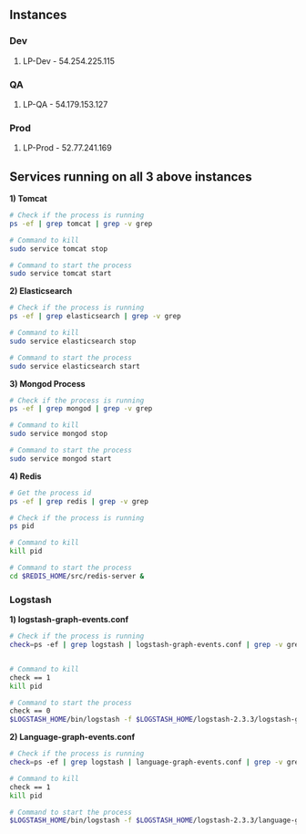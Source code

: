 ## Instances ##

### Dev ###

1. LP-Dev - 54.254.225.115

### QA ###

1. LP-QA - 54.179.153.127


### Prod ###
1. LP-Prod - 52.77.241.169

## Services running on all 3 above instances ##

**1) Tomcat**

```sh
# Check if the process is running
ps -ef | grep tomcat | grep -v grep

# Command to kill
sudo service tomcat stop

# Command to start the process
sudo service tomcat start
```

**2) Elasticsearch**

```sh 
# Check if the process is running
ps -ef | grep elasticsearch | grep -v grep

# Command to kill
sudo service elasticsearch stop

# Command to start the process
sudo service elasticsearch start
```

**3) Mongod Process**

```sh 
# Check if the process is running
ps -ef | grep mongod | grep -v grep

# Command to kill
sudo service mongod stop

# Command to start the process
sudo service mongod start
```

**4) Redis**

```sh 
# Get the process id
ps -ef | grep redis | grep -v grep

# Check if the process is running
ps pid

# Command to kill
kill pid

# Command to start the process
cd $REDIS_HOME/src/redis-server &
```



### Logstash ###

**1) logstash-graph-events.conf**

```sh 
# Check if the process is running
check=ps -ef | grep logstash | logstash-graph-events.conf | grep -v grep | wc -l


# Command to kill
check == 1
kill pid

# Command to start the process
check == 0
$LOGSTASH_HOME/bin/logstash -f $LOGSTASH_HOME/logstash-2.3.3/logstash-graph-events.conf -v &
```

**2) Language-graph-events.conf**

```sh 
# Check if the process is running
check=ps -ef | grep logstash | language-graph-events.conf | grep -v grep | wc -l

# Command to kill
check == 1
kill pid

# Command to start the process
$LOGSTASH_HOME/bin/logstash -f $LOGSTASH_HOME/logstash-2.3.3/language-graph-events.conf -v &
```
